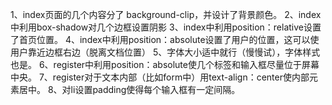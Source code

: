 1、index页面的几个内容分了 background-clip，并设计了背景颜色。
2、index中利用box-shadow对几个边框设置阴影
3、index中利用position：relative设置了首页位置。
4、index中利用position：absolute设置了用户的位置，这可以使用户靠近边框右边（脱离文档位置）
5、字体大小适中就行（慢慢试），字体样式也是。
6、register中利用position：absolute使几个标签和输入框尽量位于屏幕中央。
7、register对于文本内部（比如form中）用text-align：center使内部元素居中。
8、对li设置padding使得每个输入框有一定间隔。